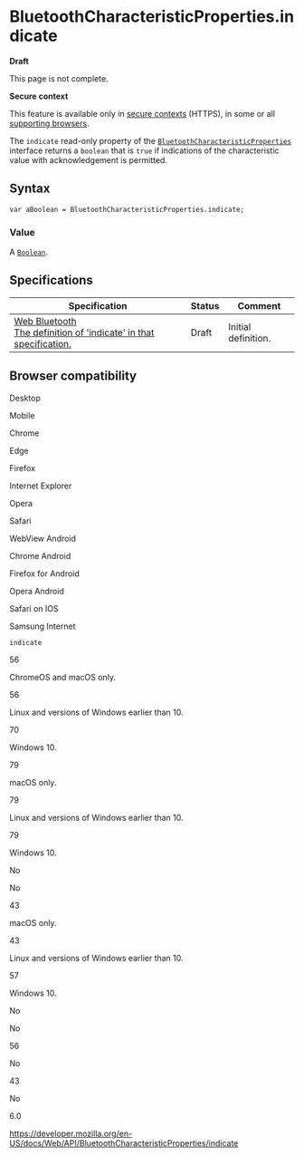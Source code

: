 # BluetoothCharacteristicProperties.indicate

**Draft**

This page is not complete.

**Secure context**

This feature is available only in [secure contexts](https://developer.mozilla.org/en-US/docs/Web/Security/Secure_Contexts) (HTTPS), in some or all [supporting browsers](#browser_compatibility).

The `indicate` read-only property of the [`BluetoothCharacteristicProperties`](../bluetoothcharacteristicproperties) interface returns a `boolean` that is `true` if indications of the characteristic value with acknowledgement is permitted.

## Syntax

    var aBoolean = BluetoothCharacteristicProperties.indicate;

### Value

A [`Boolean`](https://developer.mozilla.org/en-US/docs/Web/JavaScript/Reference/Global_Objects/Boolean).

## Specifications

<table><thead><tr class="header"><th>Specification</th><th>Status</th><th>Comment</th></tr></thead><tbody><tr class="odd"><td><a href="https://webbluetoothcg.github.io/web-bluetooth/#dom-bluetoothcharacteristicproperties-indicate">Web Bluetooth<br />
<span class="small">The definition of 'indicate' in that specification.</span></a></td><td><span class="spec-draft">Draft</span></td><td>Initial definition.</td></tr></tbody></table>

## Browser compatibility

Desktop

Mobile

Chrome

Edge

Firefox

Internet Explorer

Opera

Safari

WebView Android

Chrome Android

Firefox for Android

Opera Android

Safari on IOS

Samsung Internet

`indicate`

56

ChromeOS and macOS only.

56

Linux and versions of Windows earlier than 10.

70

Windows 10.

79

macOS only.

79

Linux and versions of Windows earlier than 10.

79

Windows 10.

No

No

43

macOS only.

43

Linux and versions of Windows earlier than 10.

57

Windows 10.

No

No

56

No

43

No

6.0

<a href="https://developer.mozilla.org/en-US/docs/Web/API/BluetoothCharacteristicProperties/indicate" class="_attribution-link">https://developer.mozilla.org/en-US/docs/Web/API/BluetoothCharacteristicProperties/indicate</a>
